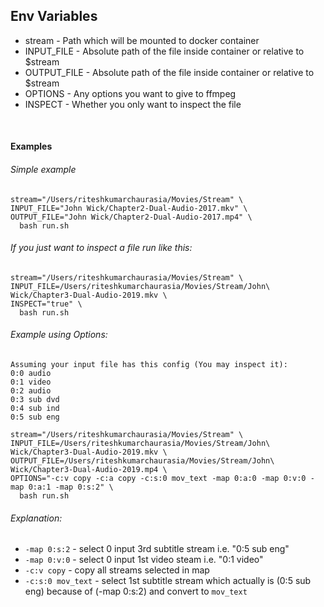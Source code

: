 ## Env Variables
- stream - Path which will be mounted to docker container
- INPUT_FILE - Absolute path of the file inside container or relative to $stream
- OUTPUT_FILE - Absolute path of the file inside container or relative to $stream
- OPTIONS - Any options you want to give to ffmpeg
- INSPECT - Whether you only want to inspect the file
<br />

#### Examples

###### Simple example
```
stream="/Users/riteshkumarchaurasia/Movies/Stream" \
INPUT_FILE="John Wick/Chapter2-Dual-Audio-2017.mkv" \
OUTPUT_FILE="John Wick/Chapter2-Dual-Audio-2017.mp4" \
  bash run.sh
```

###### If you just want to inspect a file run like this:
```
stream="/Users/riteshkumarchaurasia/Movies/Stream" \
INPUT_FILE=/Users/riteshkumarchaurasia/Movies/Stream/John\ Wick/Chapter3-Dual-Audio-2019.mkv \
INSPECT="true" \
  bash run.sh
```

###### Example using Options:
```
Assuming your input file has this config (You may inspect it):
0:0 audio
0:1 video
0:2 audio
0:3 sub dvd
0:4 sub ind
0:5 sub eng

stream="/Users/riteshkumarchaurasia/Movies/Stream" \
INPUT_FILE=/Users/riteshkumarchaurasia/Movies/Stream/John\ Wick/Chapter3-Dual-Audio-2019.mkv \
OUTPUT_FILE=/Users/riteshkumarchaurasia/Movies/Stream/John\ Wick/Chapter3-Dual-Audio-2019.mp4 \
OPTIONS="-c:v copy -c:a copy -c:s:0 mov_text -map 0:a:0 -map 0:v:0 -map 0:a:1 -map 0:s:2" \
  bash run.sh
```

###### Explanation:
- `-map 0:s:2` - select 0 input 3rd subtitle stream i.e. "0:5 sub eng"
- `-map 0:v:0` - select 0 input 1st video steam i.e. "0:1 video"
- `-c:v copy` - copy all streams selected in map
- `-c:s:0 mov_text` - select 1st subtitle stream which actually is (0:5 sub eng) because of (-map 0:s:2) and convert to `mov_text`
